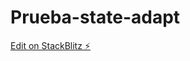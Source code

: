 # Prueba-state-adapt

[Edit on StackBlitz ⚡️](https://stackblitz.com/edit/stackblitz-starters-tjffkc)